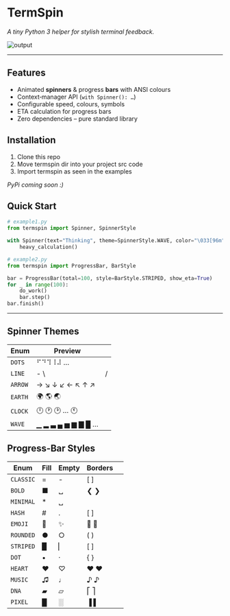 # TermSpin

*A tiny Python 3 helper for stylish terminal feedback.*

![output](https://github.com/user-attachments/assets/86d6ac8c-1340-42e2-a4de-de430378797f)


---

## Features

* Animated **spinners** & progress **bars** with ANSI colours
* Context‑manager API (`with Spinner(): …`)
* Configurable speed, colours, symbols
* ETA calculation for progress bars
* Zero dependencies – pure standard library

## Installation

1. Clone this repo
2. Move termspin dir into your project src code
3. Import termspin as seen in the examples
 
*PyPi coming soon :)*

## Quick Start

```python
# example1.py
from termspin import Spinner, SpinnerStyle

with Spinner(text="Thinking", theme=SpinnerStyle.WAVE, color="\033[96m"):
    heavy_calculation()
```

```python
# example2.py
from termspin import ProgressBar, BarStyle

bar = ProgressBar(total=100, style=BarStyle.STRIPED, show_eta=True)
for _ in range(100):
    do_work()
    bar.step()
bar.finish()
```

---

## Spinner Themes

| Enum    | Preview           |   |
| ------- | ----------------- | - |
| `DOTS`  | ⠋⠙⠹⠸⠼ …           |   |
| `LINE`  | - \\              | / |
| `ARROW` | → ↘ ↓ ↙ ← ↖ ↑ ↗   |   |
| `EARTH` | 🌍 🌎 🌏          |   |
| `CLOCK` | 🕛 🕐 🕑 … 🕚     |   |
| `WAVE`  | ▁ ▂ ▃ ▄ ▅ ▆ ▇ █ … |   |

## Progress‑Bar Styles

| Enum      | Fill | Empty | Borders |   |
| --------- | ---- | ----- | ------- | - |
| `CLASSIC` | =    | -     | \[ ]    |   |
| `BOLD`    | ■    | ␣     | ❮ ❯     |   |
| `MINIMAL` | \*   | ␣     |         |   |
| `HASH`    | #    | .     | \[ ]    |   |
| `EMOJI`   | 🚀   | ✨     | 🚩 🎯   |   |
| `ROUNDED` | ●    | ○     | ( )     |   |
| `STRIPED` | ▉    | ▏     | \[ ]    |   |
| `DOT`     | •    | ·     | { }     |   |
| `HEART`   | ❤    | ♡     | ❤ ❤     |   |
| `MUSIC`   | ♫    | ♩     | ♪ ♪     |   |
| `DNA`     | ▰    | ▱     | ⎡ ⎤     |   |
| `PIXEL`   | █    | ░     | ▐ ▌     |   |
